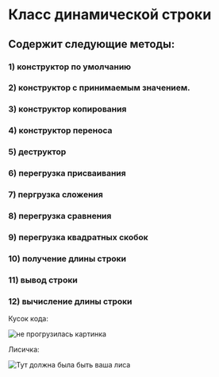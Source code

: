# Класс динамической строки
## Содержит следующие методы:
### 1) конструктор по умолчанию
### 2) конструктор с принимаемым значением.
### 3) конструктор копирования
### 4) конструктор переноса
### 5) деструктор
### 6) перегрузка присваивания
### 7) пергрузка сложения
### 8) перегрузка сравнения
### 9) перегрузка квадратных скобок
### 10) получение длины строки
### 11) вывод строки
### 12) вычисление длины строки

Кусок кода:

![не прогрузилась картинка](https://cdn.discordapp.com/attachments/738680997612093507/1286747380330266625/bd39c380b73e1d32.png?ex=66ef0862&is=66edb6e2&hm=1a02bdd11ba9e975cd71da155d0e993514503ec68c215b2890af1d0c386255f6&)

Лисичка:

![Тут должна была быть ваша лиса](https://img.gazeta.ru/files3/223/10444223/upload-IMG_0938-pic905-895x505-74630.jpg)
